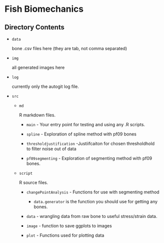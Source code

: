 # Fish Biomechanics

## Directory Contents

-   `data`

    bone .csv files here (they are tab, not comma separated)

-   `img`

    all generated images here

-   `log`

    currently only the autogit log file.

-   `src`

    -   `md`

        R markdown files.

        -   `main` - Your entry point for testing and using any .R scripts.

        -   `spline` - Exploration of spline method with pf09 bones
        
        -   `thresholdjustification` -Justiifcaiton for chosen thresholdhold to filter noise out of data
        
        -   `pf09segmenting` - Exploration of segmenting method with pf09 bones.

    -   `script`

        R source files. 

        -   `changePointAnalysis` - Functions for use with segmenting method
        
            - `data.generator` is the function you should use for getting any bones.

        -   `data` - wrangling data from raw bone to useful stress/strain data.
        
        -   `image` - function to save ggplots to images
        
        -   `plot` - Functions used for plotting data
        


